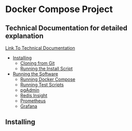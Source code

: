 # Docker Compose Project
## Technical Documentation for detailed explanation
[Link To Technical Documentation]()
<!-- toc -->
- [Installing](#installing)
  - [Cloning from Git](#clone-from-git)
  - [Running the Install Script](#running-the-install-script)
- [Running the Software](#running-the-software)
  - [Running Docker Compose](#running-docker-compose)
  - [Running Test Scripts](#running-test-scripts)
  - [pgAdmin](#pgadmin)
  - [Redis Insight](#redis-insight)
  - [Prometheus](#prometheus)
  - [Grafana](#grafana)
<!-- tocstop -->
## Installing
